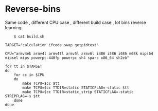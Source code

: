 # Reverse-bins
Same code , different CPU case , different build case , Iot bins reverse learning.

```
    $ cat build.sh 
```

    TARGET="calculation ifcode swap getpidtest"

    CPU="armv4eb armv4l armv4tl armv5l armv6l i486 i586 i686 m68k mips64 mipsel mips powerpc-440fp powerpc sh4 sparc x86_64 sh2eb"

    for tt in $TARGET
    do
        for cc in $CPU
        do
            make TCPU=$cc $tt
            make TCPU=$cc TTDIR=static STATICFLAG=-static $tt
            make TCPU=$cc TTDIR=static_strip STATICFLAG=-static STRIPFLAG=-s $tt
        done
    done

